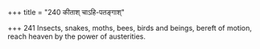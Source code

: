 +++
title = "240 कीताश् चाऽहि-पतङ्गाश्"

+++
241	Insects, snakes, moths, bees, birds and beings, bereft of motion, reach heaven by the power of austerities.